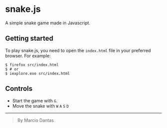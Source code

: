 # snake.js
A simple snake game made in Javascript.

## Getting started

To play snake.js, you need to open the `index.html` file in your preferred browser. For example:
```console
$ firefox src/index.html
$ # or
$ iexplore.exe src/index.html
```

## Controls
- Start the game with `G`.
- Move the snake with `W` `A` `S` `D`

---

> By Marcio Dantas
